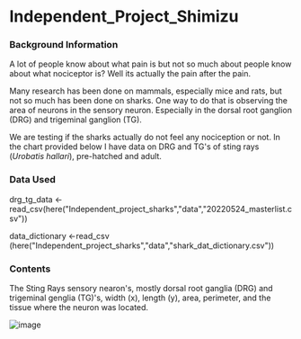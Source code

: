 # Independent_Project_Shimizu

### Background Information 
A lot of people know about what pain is but not so much about people know about what nociceptor is? Well its actually the pain after the pain.

Many research has been done on mammals, especially mice and rats, but not so much has been done on sharks. One way to do that is observing the area of neurons in the sensory neuron. Especially in the dorsal root ganglion (DRG) and trigeminal ganglion (TG). 

We are testing if the sharks actually do not feel any nociception or not. In the chart provided below I have data on DRG and TG's of sting rays (_Urobatis_ _hallari_), pre-hatched and adult.

### Data Used 
drg_tg_data <- read_csv(here("Independent_project_sharks","data","20220524_masterlist.csv")) 

data_dictionary <-read_csv (here("Independent_project_sharks","data","shark_dat_dictionary.csv")) 

### Contents

The Sting Rays sensory nearon's, mostly dorsal root ganglia (DRG) and trigeminal genglia (TG)'s, width (x), length (y), area, perimeter, and the tissue where the neuron was located.

![image]([https://turnto10.com/resources/media/4c89e1cc-3fb9-4cd7-b42f-0e598426568e-medium16x9_1280x720_50615P00AWJRH.jpg])

